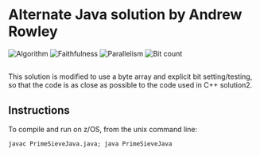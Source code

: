 # Alternate Java solution by Andrew Rowley

![Algorithm](https://img.shields.io/badge/Algorithm-base-green)
![Faithfulness](https://img.shields.io/badge/Faithful-yes-green)
![Parallelism](https://img.shields.io/badge/Parallel-no-green)
![Bit count](https://img.shields.io/badge/Bits-unknown-yellowgreen)

##

This solution is modified to use a byte array and explicit bit setting/testing, so that the code is as close as possible to the code used in C++ solution2.

## Instructions

To compile and run on z/OS, from the unix command line:
```
javac PrimeSieveJava.java; java PrimeSieveJava
```
